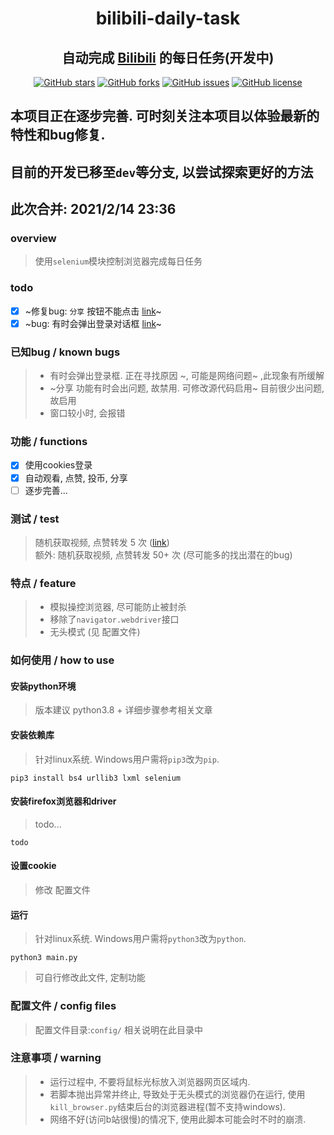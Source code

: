 <div align="center">
<h1 align="center">
bilibili-daily-task
</h1>
<h2 align="center">
自动完成 <a href="https://bilibili.com">Bilibili</a> 的每日任务(开发中)
</h2>

[![GitHub stars](https://img.shields.io/github/stars/sb-child/bilibili-daily-task?label=stars%2F%E6%98%9F%E6%A0%87&style=flat-square)](https://github.com/sb-child/bilibili-daily-task/stargazers)
[![GitHub forks](https://img.shields.io/github/forks/sb-child/bilibili-daily-task?label=forks%2F%E5%88%86%E6%94%AF&style=flat-square)](https://github.com/sb-child/bilibili-daily-task/network)
[![GitHub issues](https://img.shields.io/github/issues/sb-child/bilibili-daily-task?label=issues%2F%E8%AE%AE%E9%A2%98&style=flat-square)](https://github.com/sb-child/bilibili-daily-task/issues)
[![GitHub license](https://img.shields.io/github/license/sb-child/bilibili-daily-task?label=license%2F%E8%AE%B8%E5%8F%AF%E8%AF%81&style=flat-square)](https://github.com/sb-child/bilibili-daily-task/blob/main/LICENSE)
</div>

## 本项目正在逐步完善. 可时刻关注本项目以体验最新的特性和bug修复.
## 目前的开发已移至`dev`等分支, 以尝试探索更好的方法
## 此次合并: 2021/2/14 23:36

### overview
> 使用`selenium`模块控制浏览器完成每日任务

### todo
- [x] ~修复bug: `分享` 按钮不能点击 [link](https://github.com/sb-child/bilibili-daily-task/blob/main/mod_coin.py#L63)~
- [x] ~bug: 有时会弹出登录对话框 [link](https://github.com/sb-child/bilibili-daily-task/blob/main/mod_coin.py#L138)~

### 已知bug / known bugs
> - 有时会弹出登录框. 正在寻找原因 ~, 可能是网络问题~ ,此现象有所缓解
> - ~分享 功能有时会出问题, 故禁用. 可修改源代码启用~ 目前很少出问题, 故启用
> - 窗口较小时, 会报错

### 功能 / functions
- [x] 使用cookies登录
- [x] 自动观看, 点赞, 投币, 分享
- [ ] 逐步完善...

### 测试 / test
> 随机获取视频, 点赞转发 5 次 ([link](https://www.sbchild.top/bdt_1.mp4))  
> 额外: 随机获取视频, 点赞转发 50+ 次 (尽可能多的找出潜在的bug)

### 特点 / feature
> - 模拟操控浏览器, 尽可能防止被封杀
> - 移除了`navigator.webdriver`接口
> - 无头模式 (见 配置文件)

### 如何使用 / how to use
#### 安装python环境
> 版本建议 python3.8 +
> 详细步骤参考相关文章

#### 安装依赖库
> 针对linux系统. Windows用户需将`pip3`改为`pip`.
```
pip3 install bs4 urllib3 lxml selenium
```

#### 安装firefox浏览器和driver
> todo...
```
todo
```

#### 设置cookie
> 修改 配置文件

#### 运行
> 针对linux系统. Windows用户需将`python3`改为`python`.
```
python3 main.py
```
> 可自行修改此文件, 定制功能

### 配置文件 / config files
> 配置文件目录:`config/`
> 相关说明在此目录中

### 注意事项 / warning
> - 运行过程中, 不要将鼠标光标放入浏览器网页区域内.
> - 若脚本抛出异常并终止, 导致处于无头模式的浏览器仍在运行, 使用`kill_browser.py`结束后台的浏览器进程(暂不支持windows).
> - 网络不好(访问b站很慢)的情况下, 使用此脚本可能会时不时的崩溃.
